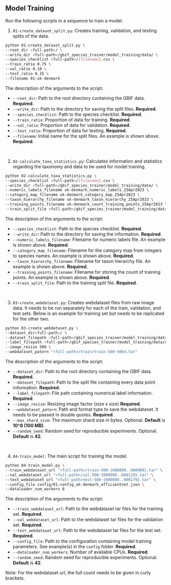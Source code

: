 ## Model Training

Run the following scripts in a sequence to train a model.

1. `01-create_dataset_split.py`: Creates training, validation, and testing splits of the data.

```bash
python 01-create_dataset_split.py \
--root_dir <full-path>/ \
--write_dir <full-path>/gbif_species_trainer/model_training/data/ \
--species_checklist <full-path>/[filename].csv \
--train_ratio 0.75 \
--val_ratio 0.10 \
--test_ratio 0.15 \
--filename 01-uk-denmark
```

The description of the arguments to the script:
* `--root_dir`: Path to the root directory containing the GBIF data. **Required**.
* `--write_dir`: Path to the directory for saving the split files. **Required**.
* `--species_checklist`: Path to the species checklist. **Required**.
* `--train_ratio`: Proportion of data for training. **Required**.
* `--val_ratio`: Proportion of data for validation. **Required**.
* `--test_ratio`: Proportion of data for testing. **Required**.
* `--filename`: Initial name for the split files. An example is shown above. **Required**.

<br>


2. `02-calculate_taxa_statistics.py`: Calculates information and statistics regarding the taxonomy and data to be used for model training.

```bash
python 02-calculate_taxa_statistics.py \
--species_checklist <full-path>/[filename].csv \
--write_dir <full-path>/gbif_species_trainer/model_training/data/ \
--numeric_labels_filename uk-denmark_numeric_labels_25Apr2023 \
--category_map_filename uk-denmark_category_map_25Apr2023 \
--taxon_hierarchy_filename uk-denmark_taxon_hierarchy_25Apr2023 \
--training_points_filename uk-denmark_count_training_points_25Apr2023 \
--train_split_file <full-path>/gbif_species_trainer/model_training/data/01-uk-denmark_train-split.csv
```

The description of the arguments to the script:
* `--species_checklist`: Path to the species checklist. **Required**.
* `--write_dir`: Path to the directory for saving the information. **Required**.
* `--numeric_labels_filename`: Filename for numeric labels file. An example is shown above. **Required**.
* `--category_map_filename`: Filename for the category map from integers to species names. An example is shown above. **Required**.
* `--taxon_hierarchy_filename`: Filename for taxon hierarchy file. An example is shown above. **Required**.
* `--training_points_filename`: Filename for storing the count of training points. An example is shown above. **Required**.
* `--train_split_file`: Path to the training split file. **Required**.

<br>


3. `03-create_webdataset.py`: Creates webdataset files from raw image data. It needs to be run separately for each of the train, validation, and test sets. Below is an example for training set but needs to be replicated for the other two.

```bash
python 03-create_webdataset.py \
--dataset_dir<full-path>/ \
--dataset_filepath <full-path>/gbif_species_trainer/model_training/data/01-uk-denmark_train-split.csv \
--label_filepath <full-path>/gbif_species_trainer/model_training/data/uk-denmark_numeric_labels_25Apr2023.json \
--image_resize 500 \
--webdataset_patern "<full-path>/train/train-500-%06d.tar" 
```

The description of the arguments to the script:
* `--dataset_dir`: Path to the root directory containing the GBIF data. **Required**.
* `--dataset_filepath`: Path to the split file containing every data point information. **Required**.
* `--label_filepath`: File path containing numerical label information. **Required**.
* `--image_resize`: Resizing image factor (size x size) **Required**.
* `--webdataset_patern`: Path and format type to save the webdataset. It needs to be passed in double quotes. **Required**.
* `--max_shard_size`: The maximum shard size in bytes. Optional. **Default** is **10^8 (100 MB)**.
* `--random_seed`: Random seed for reproducible experiments. Optional. **Default** is **42**.

<br>

4. `04-train_model`: The main script for training the model.
```bash
python 04-train_model.py \
--train_webdataset_url "<full-path>/train-500-{000000..000900}.tar" \
--val_webdataset_url "<full-path>/val-500-{000000..000119}.tar" \
--test_webdataset_url "<full-path>test-500-{000000..000179}.tar" \
--config_file config/01-config_uk-denmark_efficientnet.json \
--dataloader_num_workers 6
```
The description of the arguments to the script:
* `--train_webdataset_url`: Path to the webdataset tar files for the training set. **Required**.
* `--val_webdataset_url`: Path to the webdataset tar files for the validation set. **Required**.
* `--test_webdataset_url`: Path to the webdataset tar files for the test set. **Required**.
* `--config_file`: Path to the configuration containing model training parameters. See example(s) in the `config` folder. **Required**.
* `--dataloader_num_workers`: Number of available CPUs. **Required**.
* `--random_seed`: Random seed for reproducible experiments. Optional. **Default** is **42**.

Note: For the webdataset url, the full count needs to be given in curly brackets.